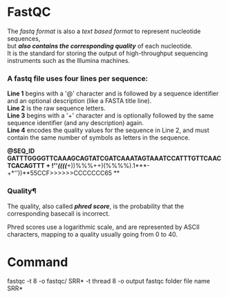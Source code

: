 # FastQC

The *fastq format* is also a *text based format* to represent nucleotide sequences,    
but ***also contains the corresponding quality*** of each nucleotide.    
It is the standard for storing the output of high-throughput sequencing instruments such as the Illumina machines.   

### A fastq file uses four lines per sequence:   

**Line 1** begins with a '@' character and is followed by a sequence identifier and an optional description (like a FASTA title line).   
**Line 2** is the raw sequence letters.   
**Line 3** begins with a '+' character and is optionally followed by the same sequence identifier (and any description) again.   
**Line 4** encodes the quality values for the sequence in Line 2, and must contain the same number of symbols as letters in the sequence.  

**@SEQ_ID
GATTTGGGGTTCAAAGCAGTATCGATCAAATAGTAAATCCATTTGTTCAACTCACAGTTT
+
!''*((((***+))%%%++)(%%%%).1***-+*''))**55CCF>>>>>>CCCCCCC65
**

### Quality¶

The quality, also called ***phred score***, is the probability that the corresponding basecall is incorrect.

Phred scores use a logarithmic scale, and are represented by ASCII characters, mapping to a quality usually going from 0 to 40.

# Command

fastqc -t 8 -o fastqc/ SRR*
-t thread 8
-o output fastqc folder
file name SRR* 
